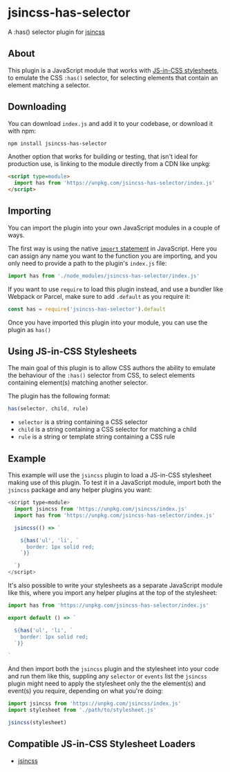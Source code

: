# jsincss-has-selector

A :has() selector plugin for [jsincss](https://github.com/tomhodgins/jsincss)

## About

This plugin is a JavaScript module that works with [JS-in-CSS stylesheets](https://responsive.style/theory/what-is-a-jic-stylesheet.html), to emulate the CSS `:has()` selector, for selecting elements that contain an element matching a selector.

## Downloading

You can download `index.js` and add it to your codebase, or download it with npm:

```bash
npm install jsincss-has-selector
```

Another option that works for building or testing, that isn't ideal for production use, is linking to the module directly from a CDN like unpkg:

```html
<script type=module>
  import has from 'https://unpkg.com/jsincss-has-selector/index.js'
</script>
```

## Importing

You can import the plugin into your own JavaScript modules in a couple of ways.

The first way is using the native [`import` statement](https://developer.mozilla.org/en-US/docs/Web/JavaScript/Reference/Statements/import) in JavaScript. Here you can assign any name you want to the function you are importing, and you only need to provide a path to the plugin's `index.js` file:

```js
import has from './node_modules/jsincss-has-selector/index.js'
```

If you want to use `require` to load this plugin instead, and use a bundler like Webpack or Parcel, make sure to add `.default` as you require it:

```js
const has = require('jsincss-has-selector').default
```

Once you have imported this plugin into your module, you can use the plugin as `has()`

## Using JS-in-CSS Stylesheets

The main goal of this plugin is to allow CSS authors the ability to emulate the behaviour of the `:has()` selector from CSS, to select elements containing element(s) matching another selector.

The plugin has the following format:

```js
has(selector, child, rule)
```

- `selector` is a string containing a CSS selector
- `child` is a string containing a CSS selector for matching a child
- `rule` is a string or template string containing a CSS rule

## Example

This example will use the `jsincss` plugin to load a JS-in-CSS stylesheet making use of this plugin. To test it in a JavaScript module, import both the `jsincss` package and any helper plugins you want:

```js
<script type=module>
  import jsincss from 'https://unpkg.com/jsincss/index.js'
  import has from 'https://unpkg.com/jsincss-has-selector/index.js'

  jsincss(() => `

    ${has('ul', 'li', `
      border: 1px solid red;
    `)}

  `)
</script>
```

It's also possible to write your stylesheets as a separate JavaScript module like this, where you import any helper plugins at the top of the stylesheet:

```js
import has from 'https://unpkg.com/jsincss-has-selector/index.js'

export default () => `

  ${has('ul', 'li', `
    border: 1px solid red;
  `)}

`
```

And then import both the `jsincss` plugin and the stylesheet into your code and run them like this, suppling any `selector` or `events` list the `jsincss` plugin might need to apply the stylesheet only the the element(s) and event(s) you require, depending on what you're doing:

```js
import jsincss from 'https://unpkg.com/jsincss/index.js'
import stylesheet from './path/to/stylesheet.js'

jsincss(stylesheet)
```

## Compatible JS-in-CSS Stylesheet Loaders

- [jsincss](https://github.com/tomhodgins/jsincss)